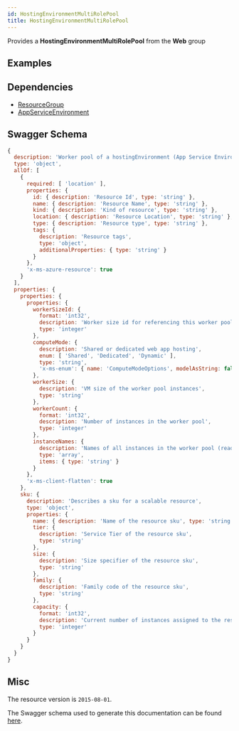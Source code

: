 ```yaml
---
id: HostingEnvironmentMultiRolePool
title: HostingEnvironmentMultiRolePool
---
```

Provides a **HostingEnvironmentMultiRolePool** from the **Web** group
## Examples
## Dependencies
- [ResourceGroup](../Resources/ResourceGroup.md)
- [AppServiceEnvironment](../Web/AppServiceEnvironment.md)
## Swagger Schema
```js
{
  description: 'Worker pool of a hostingEnvironment (App Service Environment)',
  type: 'object',
  allOf: [
    {
      required: [ 'location' ],
      properties: {
        id: { description: 'Resource Id', type: 'string' },
        name: { description: 'Resource Name', type: 'string' },
        kind: { description: 'Kind of resource', type: 'string' },
        location: { description: 'Resource Location', type: 'string' },
        type: { description: 'Resource type', type: 'string' },
        tags: {
          description: 'Resource tags',
          type: 'object',
          additionalProperties: { type: 'string' }
        }
      },
      'x-ms-azure-resource': true
    }
  ],
  properties: {
    properties: {
      properties: {
        workerSizeId: {
          format: 'int32',
          description: 'Worker size id for referencing this worker pool',
          type: 'integer'
        },
        computeMode: {
          description: 'Shared or dedicated web app hosting',
          enum: [ 'Shared', 'Dedicated', 'Dynamic' ],
          type: 'string',
          'x-ms-enum': { name: 'ComputeModeOptions', modelAsString: false }
        },
        workerSize: {
          description: 'VM size of the worker pool instances',
          type: 'string'
        },
        workerCount: {
          format: 'int32',
          description: 'Number of instances in the worker pool',
          type: 'integer'
        },
        instanceNames: {
          description: 'Names of all instances in the worker pool (read only)',
          type: 'array',
          items: { type: 'string' }
        }
      },
      'x-ms-client-flatten': true
    },
    sku: {
      description: 'Describes a sku for a scalable resource',
      type: 'object',
      properties: {
        name: { description: 'Name of the resource sku', type: 'string' },
        tier: {
          description: 'Service Tier of the resource sku',
          type: 'string'
        },
        size: {
          description: 'Size specifier of the resource sku',
          type: 'string'
        },
        family: {
          description: 'Family code of the resource sku',
          type: 'string'
        },
        capacity: {
          format: 'int32',
          description: 'Current number of instances assigned to the resource',
          type: 'integer'
        }
      }
    }
  }
}
```
## Misc
The resource version is `2015-08-01`.

The Swagger schema used to generate this documentation can be found [here](https://github.com/Azure/azure-rest-api-specs/tree/main/specification/web/resource-manager/Microsoft.Web/stable/2015-08-01/service.json).
